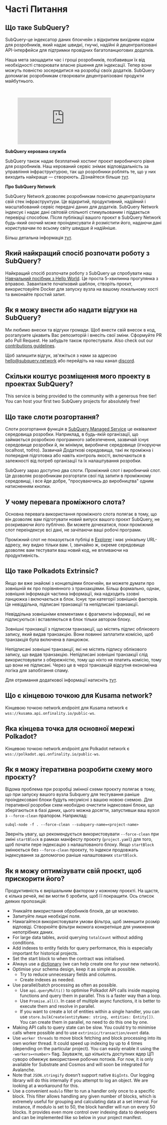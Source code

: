 # Часті Питання

## Що таке SubQuery?

SubQuery-це індексатор даних блокчейн з відкритим вихідним кодом для розробників, який надає швидкі, гнучкі, надійні й децентралізовані API-інтерфейси для підтримки провідних багатоланцюгових додатків.

Наша мета заощадити час і гроші розробників, позбавивши їх від необхідності створювати власне рішення для індексації. Тепер вони можуть повністю зосередитися на розробці своїх додатків. SubQuery допомагає розробникам створювати децентралізовані продукти майбутнього.

<br/>
<figure class="video_container">
<iframe src="https://www.youtube.com/embed/gCpVz_mkWdo" title="Знайомство з SubQuery Network" frameborder="0" allow="accelerometer; autoplay; clipboard-write; encrypted-media; gyroscope; picture-in-picture" allowfullscree="true"></iframe>
</figure>

**SubQuery керована служба**

SubQuery також надає безплатний хостинг проєкт виробничого рівня для розробників. Наш керований сервіс знімає відповідальність за управління інфраструктурою, так що розробники роблять те, що у них виходить найкраще — створюють. Дізнайтеся більше [тут](/run_publish/publish.md).

**Про SubQuery Network**

SubQuery Network дозволяє розробникам повністю децентралізувати свій стек інфраструктури. Це відкритий, продуктивний, надійний і масштабований сервіс передачі даних для додатків. SubQuery Network індексує і надає дані світовій спільноті стимульованим і піддається перевірці способом. Після публікації вашого проєкт в SubQuery Network будь-який охочий може проіндексувати й розмістити його, надаючи дані користувачам по всьому світу швидше й надійніше.

Більш детальна інформація [тут](/subquery_network/introduction.md).

## Який найкращий спосіб розпочати роботу з SubQuery?

Найкращий спосіб розпочати роботу з SubQuery це спробувати наш [Навчальний посібник з Hello World](/assets/pdf/Hello_World_Lab.pdf). Це проста 5-хвилинна прогулянка з вправою. Завантажте початковий шаблон, створіть проєкт, використовуйте Docker для запуску вузла на вашому локальному хості та виконайте простий запит.

## Як я можу внести або надати відгуки на SubQuery?

Ми любимо внески та відгуки громади. Щоб внести свій внесок в код, розгалузите цікавить Вас репозиторій і внесіть свої зміни. Сформуйте PR або Pull Request. Не забудьте також протестувати. Also check out our [contributions guidelines](../miscellaneous/contributing.html).

Щоб залишити відгук, зв'яжіться з нами за адресою hello@subquery.network або перейдіть на наш канал [discord](https://discord.com/invite/78zg8aBSMG).

## Скільки коштує розміщення мого проекту в проектах SubQuery?

This service is being provided to the community with a generous free tier! You can host your first two SubQuery projects for absolutely free!

## Що таке слоти розгортання?

Слоти розгортання функція в [SubQuery Managed Service](https://managedservice.subquery.network) це еквівалент середовища розробки. Наприклад, в будь-якій організації, що займається розробкою програмного забезпечення, зазвичай існує середовище розробки й, як мінімум, виробниче середовище (ігноруючи localhost, тобто). Зазвичай Додаткові середовища, такі як проміжна і попередня підготовка або навіть контроль якості, включаються в залежності від потреб організації та їх налаштування розробки.

SubQuery зараз доступно два слоти. Проміжний слот і виробничий слот. Це дозволяє розробникам розгортати свої під запити в проміжному середовищі, і все йде добре, "просуваючись до виробництва" одним натисненням кнопки.

## У чому перевага проміжного слота?

Основна перевага використання проміжного слота полягає в тому, що він дозволяє вам підготувати новий випуск вашого проєкт SubQuery, не розкриваючи його публічно. Ви можете дочекатися, поки проміжний слот переіндексує всі дані, не зачіпаючи ваші робочі програми.

Проміжний слот не показується публіці в [Explorer](https://explorer.subquery.network/) і має унікальну URL-адресу, яку видно тільки вам. І, звичайно ж, окреме середовище дозволяє вам тестувати ваш новий код, не впливаючи на продуктивність.

## Що таке Polkadots Extrinsic?

Якщо ви вже знайомі з концепціями блокчейн, ви можете думати про зовнішній як про порівнянного з транзакціями. Більш формально, однак, зовнішня інформація частина інформації, яка надходить ззовні ланцюжка і включається в блок. Існує три категорії зовнішніх факторів. Це невіддільна, підписані транзакції та непідписані транзакції.

Невіддільна зовнішніми елементами є фрагменти інформації, які не підписуються і вставляються в блок тільки автором блоку.

Зовнішні транзакції з підписом транзакції, що містять підпис облікового запису, який видав транзакцію. Вони повинні заплатити комісію, щоб транзакція була включена в ланцюжок.

Непідписані зовнішні транзакції, які не містять підпису облікового запису, що видав транзакцію. Непідписані зовнішні транзакції слід використовувати з обережністю, тому що ніхто не платить комісію, тому що вони не підписані. Через це в черзі транзакцій відсутня економічна логіка для запобігання спаму.

Для отримання додаткової інформації натисніть [тут](https://substrate.dev/docs/en/knowledgebase/learn-substrate/extrinsics).

## Що є кінцевою точкою для Kusama network?

Кінцевою точкою network.endpoint для Kusama network є `wss://kusama.api.onfinality.io/public-ws`.

## Яка кінцева точка для основної мережі Polkadot?

Кінцевою точкою network.endpoint для Polkadot network є `wss://polkadot.api.onfinality.io/public-ws`.

## Як я можу ітеративна розробити схему мого проєкту?

Відома проблема при розробці змінної схеми проєкту полягає в тому, що при запуску вашого вузла Subquery для тестування раніше проіндексовані блоки будуть несумісні з вашою новою схемою. Для ітеративної розробки схем необхідно очистити індексовані блоки, що зберігаються в базі даних, цього можна досягти, запустивши ваш вузол з `--force-clean` прапором. Наприклад:

```shell
subql-node -f . --force-clean --subquery-name=<project-name>
```

Зверніть увагу, що рекомендується використовувати `--force-clean` при зміні `startBlock` в рамках маніфесту проєкту (`project.yaml`) для того, щоб почати пере індексацію з налаштованого блоку. Якщо `startBlock` змінюється без `--force-clean` проєкту, то індекси продовжать індексування за допомогою раніше налаштованих `startBlock`.

## Як я можу оптимізувати свій проєкт, щоб прискорити його?

Продуктивність є вирішальним фактором у кожному проєкті. На щастя, є кілька речей, які ви могли б зробити, щоб її покращити. Ось список деяких пропозицій:

- Уникайте використання обробників блоків, де це можливо.
- Запитуйте лише необхідні поля.
- Намагайтеся використовувати умови фільтра, щоб зменшити розмір відповіді. Створюйте фільтри якомога конкретніше для уникнення непотрібних даних.
- For large data tables, avoid querying `totalCount` without adding conditions.
- Add indexes to entity fields for query performance, this is especially important for historical projects.
- Set the start block to when the contract was initialised.
- Always use a [dictionary](../tutorials_examples/dictionary.html#how-does-a-subquery-dictionary-work) (we can help create one for your new network).
- Optimise your schema design, keep it as simple as possible.
  - Try to reduce unnecessary fields and columns.
  - Create indexes as needed.
- Use parallel/batch processing as often as possible.
  - Use `api.queryMulti()` to optimise Polkadot API calls inside mapping functions and query them in parallel. This is a faster way than a loop.
  - Use `Promise.all()`. In case of multiple async functions, it is better to execute them and resolve in parallel.
  - If you want to create a lot of entities within a single handler, you can use `store.bulkCreate(entityName: string, entities: Entity[])`. You can create them in parallel, no need to do this one by one.
- Making API calls to query state can be slow. You could try to minimise calls where possible and to use `extrinsic/transaction/event` data.
- Use `worker threads` to move block fetching and block processing into its own worker thread. It could speed up indexing by up to 4 times (depending on the particular project). You can easily enable it using the `-workers=<number>` flag. Зауважте, що кількість доступних ядер ЦП суворо обмежує використання робочих потоків. For now, it is only available for Substrate and Cosmos and will soon be integrated for Avalanche.
- Note that `JSON.stringify` doesn’t support native `BigInts`. Our logging library will do this internally if you attempt to log an object. We are looking at a workaround for this.
- Use a convenient `modulo` filter to run a handler only once to a specific block. This filter allows handling any given number of blocks, which is extremely useful for grouping and calculating data at a set interval. For instance, if modulo is set to 50, the block handler will run on every 50 blocks. It provides even more control over indexing data to developers and can be implemented like so below in your project manifest.
